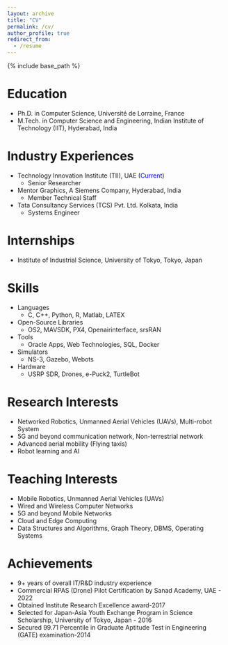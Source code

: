 ```yaml
---
layout: archive
title: "CV"
permalink: /cv/
author_profile: true
redirect_from:
  - /resume
---
```


{% include base_path %}

Education
======
* Ph.D. in Computer Science, Université de Lorraine, France
* M.Tech. in Computer Science and Engineering, Indian Institute of Technology (IIT), Hyderabad, India
<!-- * B.Tech. in Information Technology, VSS University of Technology, Burla, Odisha, 2010 -->

Industry Experiences
======
* Technology Innovation Institute (TII), UAE (<span style="color:blue">Current</span>)
  * Senior Researcher
* Mentor Graphics, A Siemens Company, Hyderabad, India
  * Member Technical Staff
* Tata Consultancy Services (TCS) Pvt. Ltd. Kolkata, India
  * Systems Engineer

Internships
======
*  Institute of Industrial Science, University of Tokyo, Tokyo, Japan


Skills
======
* Languages
  * C, C++, Python, R, Matlab, LATEX
* Open-Source Libraries
  * OS2, MAVSDK, PX4, Openairinterface, srsRAN
* Tools
  * Oracle Apps, Web Technologies, SQL, Docker
* Simulators
  * NS-3, Gazebo, Webots
* Hardware
  * USRP SDR, Drones, e-Puck2, TurtleBot


Research Interests
======
* Networked Robotics, Unmanned Aerial Vehicles (UAVs), Multi-robot System
* 5G and beyond communication network, Non-terrestrial network
* Advanced aerial mobility (Flying taxis)
* Robot learning and AI


Teaching Interests
======
* Mobile Robotics, Unmanned Aerial Vehicles (UAVs)
* Wired and Wireless Computer Networks
* 5G and beyond Mobile Networks
* Cloud and Edge Computing
* Data Structures and Algorithms, Graph Theory, DBMS, Operating Systems


Achievements
======
* 9+ years of overall IT/R&D industry experience
* Commercial RPAS (Drone) Pilot Certification by Sanad Academy, UAE - 2022
* Obtained Institute Research Excellence award-2017
* Selected for Japan-Asia Youth Exchange Program in Science Scholarship, University of
Tokyo, Japan - 2016
* Secured 99.71 Percentile in Graduate Aptitude Test in Engineering (GATE) examination-2014


<!-- Other Interests
======
* Networked Robotics, Unmanned Aerial Vehicles (UAVs), Autonomous Systems
* Wired and Wireless Computer Networks
* Advanced aerial mobility
* Robot learning and AI -->



<!-- Publications
======
  <ul>{% for post in site.publications reversed %}
    {% include archive-single-cv.html %}
  {% endfor %}</ul>
  
Talks
======
  <ul>{% for post in site.talks reversed %}
    {% include archive-single-talk-cv.html  %}
  {% endfor %}</ul> -->
  
<!-- Teaching
======
  <ul>{% for post in site.teaching reversed %}
    {% include archive-single-cv.html %}
  {% endfor %}</ul>
  
Service and leadership
======
* Currently signed in to 43 different slack teams
 -->
